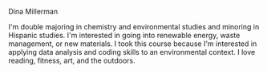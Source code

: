 Dina Millerman

I'm double majoring in chemistry and environmental studies and minoring in 
Hispanic studies. I'm interested in going into renewable energy, waste 
management, or new materials. I took this course because I'm interested 
in applying data analysis and coding skills to an environmental context.
I love reading, fitness, art, and the outdoors.
